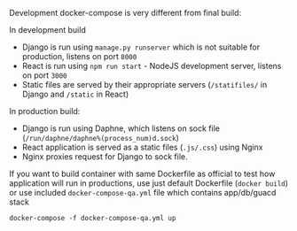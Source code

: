 Development docker-compose is very different from final build:

In development build

- Django is run using `manage.py runserver` which is not suitable for production, listens on port `8000`
- React is run using `npm run start` - NodeJS development server, listens on port `3000`
- Static files are served by their appropriate servers (`/statifiles/` in Django and `/static` in React)


In production build:

- Django is run using Daphne, which listens on sock file (`/run/daphne/daphne%(process_num)d.sock`)
- React application is served as a static files (`.js/.css`) using Nginx
- Nginx proxies request for Django to sock file. 


If you want to build container with same Dockerfile as official to test how application will run in productions,
 use just default Dockerfile (`docker build`) or use included `docker-compose-qa.yml` file 
 which contains app/db/guacd stack

```
docker-compose -f docker-compose-qa.yml up
```